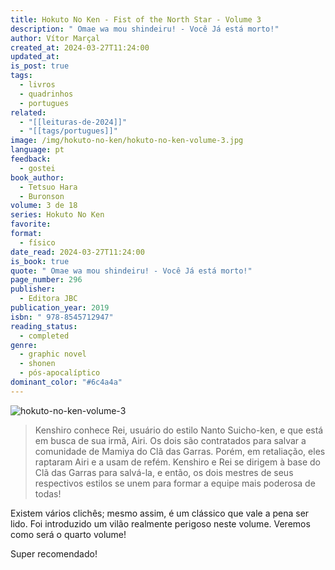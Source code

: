 ```yaml
---
title: Hokuto No Ken - Fist of the North Star - Volume 3
description: " Omae wa mou shindeiru! - Você Já está morto!"
author: Vítor Marçal
created_at: 2024-03-27T11:24:00
updated_at: 
is_post: true
tags:
  - livros
  - quadrinhos
  - portugues
related:
  - "[[leituras-de-2024]]"
  - "[[tags/portugues]]"
image: /img/hokuto-no-ken/hokuto-no-ken-volume-3.jpg
language: pt
feedback:
  - gostei
book_author:
  - Tetsuo Hara
  - Buronson
volume: 3 de 18
series: Hokuto No Ken
favorite: 
format:
  - físico
date_read: 2024-03-27T11:24:00
is_book: true
quote: " Omae wa mou shindeiru! - Você Já está morto!"
page_number: 296
publisher:
  - Editora JBC
publication_year: 2019
isbn: " 978-8545712947"
reading_status:
  - completed
genre:
  - graphic novel
  - shonen
  - pós-apocalíptico
dominant_color: "#6c4a4a"
---
```


![hokuto-no-ken-volume-3](img/hokuto-no-ken/hokuto-no-ken-volume-3.jpg)

> Kenshiro conhece Rei, usuário do estilo Nanto Suicho-ken, e que está em busca de sua irmã, Airi. Os dois são contratados para salvar a comunidade de Mamiya do Clã das Garras. Porém, em retaliação, eles raptaram Airi e a usam de refém. Kenshiro e Rei se dirigem à base do Clã das Garras para salvá-la, e então, os dois mestres de seus respectivos estilos se unem para formar a equipe mais poderosa de todas!

Existem vários clichês; mesmo assim, é um clássico que vale a pena ser lido. Foi introduzido um vilão realmente perigoso neste volume. Veremos como será o quarto volume!

Super recomendado!